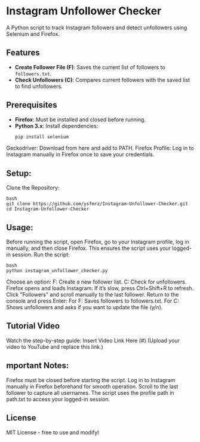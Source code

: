 
# Instagram Unfollower Checker

A Python script to track Instagram followers and detect unfollowers using Selenium and Firefox.

## Features
- **Create Follower File (F)**: Saves the current list of followers to `followers.txt`.
- **Check Unfollowers (C)**: Compares current followers with the saved list to find unfollowers.

## Prerequisites
- **Firefox**: Must be installed and closed before running.
- **Python 3.x**: Install dependencies:
  ```bash
  pip install selenium

 Geckodriver: Download from here and add to PATH.
 Firefox Profile: Log in to Instagram manually in Firefox once to save your credentials.

## Setup:

  Clone the Repository:
    
    bash
    git clone https://github.com/ysfmrz/Instagram-Unfollower-Checker.git
    cd Instagram-Unfollower-Checker

## Usage:

   Before running the script, open Firefox, go to your Instagram profile, log in manually, and then close Firefox. This ensures the script uses your logged-in session.
   Run the script:
    
    bash
    python instagram_unfollower_checker.py

   Choose an option:
        F: Create a new follower list.
        C: Check for unfollowers.
    Firefox opens and loads Instagram:
        If it’s slow, press Ctrl+Shift+R to refresh.
        Click "Followers" and scroll manually to the last follower.
    Return to the console and press Enter:
        For F: Saves followers to followers.txt.
        For C: Shows unfollowers and asks if you want to update the file (y/n).

## Tutorial Video
  Watch the step-by-step guide: Insert Video Link Here (#) (Upload your video to YouTube and replace this link.)

## mportant Notes:
   Firefox must be closed before starting the script.
   Log in to Instagram manually in Firefox beforehand for smooth operation.
   Scroll to the last follower to capture all usernames.
   The script uses the profile path in path.txt to access your logged-in session.

## License
MIT License - free to use and modify!

